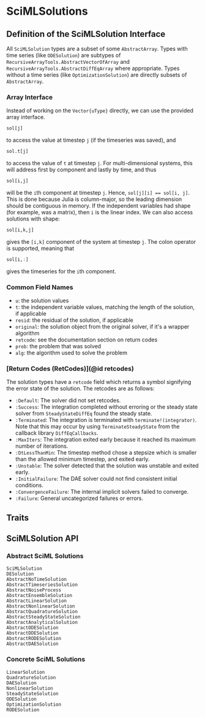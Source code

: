 # SciMLSolutions

## Definition of the SciMLSolution Interface

All `SciMLSolution` types are a subset of some `AbstractArray`. Types with time series
(like `ODESolution`) are subtypes of `RecursiveArrayTools.AbstractVectorOfArray` and 
`RecursiveArrayTools.AbstractDiffEqArray` where appropriate. Types without a time series
(like `OptimizationSolution`) are directly subsets of `AbstractArray`. 

### Array Interface

Instead of working on the `Vector{uType}` directly, we can use the provided
array interface.

```julia
sol[j]
```

to access the value at timestep `j` (if the timeseries was saved), and

```julia
sol.t[j]
```

to access the value of `t` at timestep `j`. For multi-dimensional systems, this
will address first by component and lastly by time, and thus

```julia
sol[i,j]
```

will be the `i`th component at timestep `j`. Hence, `sol[j][i] == sol[i, j]`. This is done because Julia is column-major, so the leading dimension should be contiguous in memory. If the independent variables had shape
(for example, was a matrix), then `i` is the linear index. We can also access
solutions with shape:

```julia
sol[i,k,j]
```

gives the `[i,k]` component of the system at timestep `j`. The colon operator is
supported, meaning that

```julia
sol[i,:]
```

gives the timeseries for the `i`th component.

### Common Field Names

- `u`: the solution values
- `t`: the independent variable values, matching the length of the solution, if applicable
- `resid`: the residual of the solution, if applicable
- `original`: the solution object from the original solver, if it's a wrapper algorithm
- `retcode`: see the documentation section on return codes
- `prob`: the problem that was solved
- `alg`: the algorithm used to solve the problem

### [Return Codes (RetCodes)](@id retcodes)

The solution types have a `retcode` field which returns a symbol signifying the
error state of the solution. The retcodes are as follows:

- `:Default`: The solver did not set retcodes.
- `:Success`: The integration completed without erroring or the steady state solver
  from `SteadyStateDiffEq` found the steady state.
- `:Terminated`: The integration is terminated with `terminate!(integrator)`.
  Note that this may occur by using `TerminateSteadyState` from the callback
  library `DiffEqCallbacks`.
- `:MaxIters`: The integration exited early because it reached its maximum number
  of iterations.
- `:DtLessThanMin`: The timestep method chose a stepsize which is smaller than the
  allowed minimum timestep, and exited early.
- `:Unstable`: The solver detected that the solution was unstable and exited early.
- `:InitialFailure`: The DAE solver could not find consistent initial conditions.
- `:ConvergenceFailure`: The internal implicit solvers failed to converge.
- `:Failure`: General uncategorized failures or errors.

## Traits

## SciMLSolution API

### Abstract SciML Solutions

```@docs
SciMLSolution
DESolution
AbstractNoTimeSolution
AbstractTimeseriesSolution
AbstractNoiseProcess
AbstractEnsembleSolution
AbstractLinearSolution
AbstractNonlinearSolution
AbstractQuadratureSolution
AbstractSteadyStateSolution
AbstractAnalyticalSolution
AbstractODESolution
AbstractDDESolution
AbstractRODESolution
AbstractDAESolution
```

### Concrete SciML Solutions

```@docs
LinearSolution
QuadratureSolution
DAESolution
NonlinearSolution
SteadyStateSolution
ODESolution
OptimizationSolution
RODESolution
```